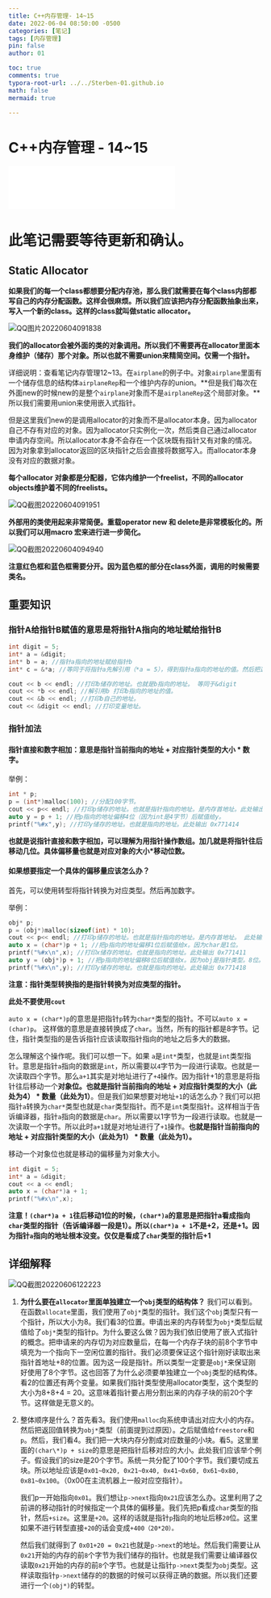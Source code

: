 ```yaml
---
title: C++内存管理- 14~15
date: 2022-06-04 08:50:00 -0500
categories: [笔记]
tags: [内存管理]
pin: false
author: 01

toc: true
comments: true
typora-root-url: ../../Sterben-01.github.io
math: false
mermaid: true

---
```


# C++内存管理 - 14~15

<iframe frameborder="no" border="0" marginwidth="0" marginheight="0" width="330" height="86" src="//music.163.com/outchain/player?type=2&amp;id=410446173&amp;auto=1&amp;height=66"> </iframe>

# 此笔记需要等待更新和确认。





## Static Allocator

**如果我们的每一个class都想要分配内存池，那么我们就需要在每个class内部都写自己的内存分配函数。这样会很麻烦。所以我们应该把内存分配函数抽象出来，写入一个新的class。这样的class就叫做static allocator。**



![QQ图片20220604091838](/assets/blog_res/2022-06-04-memory5.assets/QQ%E5%9B%BE%E7%89%8720220604091838.png)



**我们的allocator会被外面的类的对象调用。所以我们不需要再在allocator里面本身维护（储存）那个对象。所以也就不需要union来精简空间。仅需一个指针。**

详细说明：查看笔记内存管理12~13。在`airplane`的例子中。对象`airplane`里面有一个储存信息的结构体`airplaneRep`和一个维护内存的union。**但是我们每次在外面new的时候new的是整个`airplane`对象而不是`airplaneRep`这个局部对象。**所以我们需要用union来使用嵌入式指针。

但是这里我们new的是调用allocator的对象而不是allocator本身。因为allocator自己不存有对应的对象。因为allocator只实例化一次，然后类自己通过allocator申请内存空间。所以allocator本身不会存在一个区块既有指针又有对象的情况。因为对象拿到allocator返回的区块指针之后会直接将数据写入。而allocator本身没有对应的数据对象。

**每个allocator 对象都是分配器，它体内维护一个freelist，不同的allocator objects维护着不同的freelists。**

![QQ截图20220604091951](/assets/blog_res/2022-06-04-memory5.assets/QQ%E6%88%AA%E5%9B%BE20220604091951.png)





**外部用的类使用起来非常简便。重载operator new 和 delete是非常模板化的。所以我们可以用macro 宏来进行进一步简化。**





![QQ截图20220604094940](/assets/blog_res/2022-06-04-memory5.assets/QQ%E6%88%AA%E5%9B%BE20220604094940.png)



**注意红色框和蓝色框需要分开。因为蓝色框的部分在class外面，调用的时候需要类名。**



## 重要知识

### 指针A给指针B赋值的意思是将指针A指向的地址赋给指针B

```c++
int digit = 5;
int* a = &digit;
int* b = a; //指针a指向的地址赋给指针b
int* c = &*a; //等同于将指针a先解引用（*a = 5），得到指针a指向的地址的值。然后把这个值的地址(&*a)赋值给指针c。

cout << b << endl; //打印b储存的地址。也就是b指向的地址。 等同于&digit
cout << *b << endl; //解引用b 打印b指向的地址的值。
cout << &b << endl; //打印b自己的地址。
cout << &digit << endl; //打印变量地址。

```

### 指针加法

#### 指针直接和数字相加：意思是指针当前指向的地址 + 对应指针类型的大小 * 数字。

举例：

```c++
int * p;
p = (int*)malloc(100); //分配100字节。
cout << p<< endl; //打印p储存的地址。也就是指针指向的地址。是内存首地址。此处输出 0x771410
auto y = p + 1; //把p指向的地址偏移4位（因为int是4字节）后赋值给y。
printf("%#x",y); //打印y储存的地址。也就是指向的地址。此处输出 0x771414
```

**也就是说指针直接和数字相加，可以理解为用指针操作数组。加几就是将指针往后移动几位。具体偏移量也就是对应对象的大小*移动位数。**



#### 如果想要指定一个具体的偏移量应该怎么办？

首先，可以使用转型将指针转换为对应类型。然后再加数字。

举例：

```c++
obj* p;
p = (obj*)malloc(sizeof(int) * 10);
cout << p<< endl; //打印p储存的地址。也就是指针指向的地址。是内存首地址。 此处输出 0x771410
auto x = (char*)p + 1; //把p指向的地址偏移1位后赋值给x。因为char是1位。
printf("%#x\n",x); //打印x储存的地址。也就是指向的地址。此处输出 0x771411
auto y = (obj*)p + 1; //把p指向的地址偏移8位后赋值给x。因为obj是指针类型。8位。
printf("%#x\n",y); //打印y储存的地址。也就是指向的地址。此处输出 0x771418
```

**注意：指针类型转换指的是指针转换为对应类型的指针。**

**此处不要使用`cout`**

`auto x = (char*)p`的意思是把指针`p`转为`char*`类型的指针。不可以`auto x = (char)p`。 这样做的意思是直接转换成了`char`。当然，所有的指针都是8字节。记住，指针类型指的是告诉指针应该读取指针指向的地址之后多大的数据。

怎么理解这个操作呢。我们可以想一下。如果 `a`是`int*`类型，也就是`int`类型指针。意思是指针`a`指向的数据是`int`，所以需要以`4`字节为一段进行读取。也就是一次读取四个字节。那么`a+1`其实是对地址进行了`+4`操作。因为指针+1的意思是将指针往后移动一个**对象位。也就是指针当前指向的地址 + 对应指针类型的大小（此处为4） * 数量（此处为1）**。但是我们如果想要对地址`+1`的话怎么办？我们可以把指针`a`转换为`char*`类型也就是`char`类型指针。而不是`int`类型指针。这样相当于告诉编译器，指针`a`指向的数据是`char`。所以需要以1字节为一段进行读取。也就是一次读取一个字节。所以此时`a+1`就是对地址进行了`+1`操作。**也就是指针当前指向的地址 + 对应指针类型的大小（此处为1） * 数量（此处为1）。**

移动一个对象位也就是移动的偏移量为对象大小。



```c++
int digit = 5;
int* a = &digit;
cout << a << endl;
auto x = (char*)a + 1;
printf("%#x\n",x);
```

**注意！`(char*)a + 1`往后移动1位的时候，`(char*)a`的意思是把指针a看成指向`char`类型的指针（告诉编译器一段是1）。所以`(char*)a + 1`不是+2，还是+1。因为指针`a`指向的地址根本没变。仅仅是看成了`char`类型的指针后+1**

## 详细解释

![QQ截图20220606122223](/assets/blog_res/2022-06-04-memory5.assets/QQ%E6%88%AA%E5%9B%BE20220606122223.png)

1. **为什么要在`allocator`里面单独建立一个`obj`类型的结构体？** 我们可以看到。在函数`allocate`里面，我们使用了`obj*`类型的指针。我们这个`obj`类型只有一个指针，所以大小为8。我们看3的位置。申请出来的内存转型为`obj*`类型后赋值给了`obj*`类型的指针p。为什么要这么做？因为我们依旧使用了嵌入式指针的概念。把申请来的内存切为对应数量后，在每一个内存子块的前8个字节中填充为一个指向下一空闲位置的指针。我们必须要保证这个指针刚好读取出来指针首地址+8的位置。因为这一段是指针。所以类型一定要是`obj*`来保证刚好使用了8个字节。这也回答了为什么必须要单独建立一个`obj`类型的结构体。看2的位置还有两个变量。如果我们指针类型使用allocator类型，这个类型的大小为8+8+4 = 20。这意味着指针要占用分割出来的内存子块的前20个字节。这样做是无意义的。

2. 整体顺序是什么？首先看3。我们使用`malloc`向系统申请出对应大小的内存。然后把返回值转换为`obj*`类型（前面提到过原因）。之后赋值给`freestore`和`p`。然后，我们看4。我们把一大块内存分割成对应数量的小块。看5。这里里面的`(char\*)p + size`的意思是把指针后移对应的大小。此处我们应该举个例子。假设我们的size是20个字节。系统一共分配了100个字节。我们要切成五块。所以地址应该是`0x01~0x20, 0x21~0x40, 0x41~0x60, 0x61~0x80, 0x81~0x100`。（0x00在主流机器上一般对应空指针）。

   我们p一开始指向`0x01`。我们想让`p->next`指向`0x21`应该怎么办。这里利用了之前讲的移动指针的时候指定一个具体的偏移量。我们先把p看成`char`类型的指针，然后`+size`。这里是`+20`。这样的话就是指针`p`指向的地址后移`20`位。这里如果不进行转型直接`+20`的话会变成`+400（20*20）。`

   然后我们就得到了 `0x01+20 = 0x21`也就是`p->next`的地址。然后我们需要让从`0x21`开始的内存的前`8`个字节为我们储存的指针。也就是我们需要让编译器仅读取`0x21`开始的内存的前`8`个字节。也就是让指针`p->next`类型为`obj`类型。这样读取指针`p->next`储存的的数据的时候可以获得正确的数据。所以我们还要进行一个`(obj*)`的转型。

